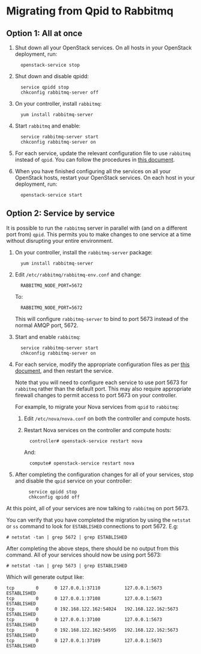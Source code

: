 # Migrating from Qpid to Rabbitmq

## Option 1: All at once

1. Shut down all your OpenStack services.  On all hosts in your
   OpenStack deployment, run:

         openstack-service stop

1. Shut down and disable qpidd:

         service qpidd stop
         chkconfig rabbitmq-server off

1. On your controller, install `rabbitmq`:

         yum install rabbitmq-server

1. Start `rabbitmq` and enable:

         service rabbitmq-server start
         chkconfig rabbitmq-server on

1. For each service, update the relevant configuration file to use
   `rabbitmq` instead of `qpid`.  You can follow the procedures in
   [this document](https://access.redhat.com/articles/1167113).

1. When you have finished configuring all the services on all your
   OpenStack hosts, restart your OpenStack services.  On each host
   in your deployment, run:

         openstack-service start

## Option 2: Service by service

It is possible to run the `rabbitmq` server in parallel with (and on a
different port from) `qpid`.  This permits you to make changes to one
service at a time without disrupting your entire environment.

1. On your controller, install the `rabbitmq-server` package:

         yum install rabbitmq-server

1. Edit `/etc/rabbitmq/rabbitmq-env.conf` and change:

         RABBITMQ_NODE_PORT=5672       

     To:

         RABBITMQ_NODE_PORT=5672       

     This will configure `rabbitmq-server` to bind to port 5673 instead
   of the normal AMQP port, 5672.

1. Start and enable `rabbitmq`:

         service rabbitmq-server start
         chkconfig rabbitmq-server on

1. For each service, modify the appropriate configuration files as
   per [this document](https://access.redhat.com/articles/1167113),
   and then restart the service.

     Note that you will need to configure each service to use port 5673
   for `rabbitmq` rather than the default port.  This may also require
   appropriate firewall changes to permit access to port 5673 on your
   controller.

     For example, to migrate your Nova services from `qpid` to
     `rabbitmq`:

     1. Edit `/etc/nova/nova.conf` on both the controller and compute
          hosts.

     1. Restart Nova services on the controller and compute hosts:

              controller# openstack-service restart nova

          And:
          
              compute# openstack-service restart nova

1. After completing the configuration changes for all of your
   services, stop and disable the `qpid` service on your controller:

            service qpidd stop
            chkconfig qpidd off

At this point, all of your services are now talking to `rabbitmq` on
port 5673.

You can verify that you have completed the migration by using the
`netstat` or `ss` command to look for `ESTABLISHED` connections to
port 5672.  E.g:

    # netstat -tan | grep 5672 | grep ESTABLISHED

After completing the above steps, there should be no output from this
command.  All of your services should now be using port 5673:

    # netstat -tan | grep 5673 | grep ESTABLISHED

Which will generate output like:

    tcp        0      0 127.0.0.1:37110         127.0.0.1:5673          ESTABLISHED
    tcp        0      0 127.0.0.1:37108         127.0.0.1:5673          ESTABLISHED
    tcp        0      0 192.168.122.162:54024   192.168.122.162:5673    ESTABLISHED
    tcp        0      0 127.0.0.1:37100         127.0.0.1:5673          ESTABLISHED
    tcp        0      0 192.168.122.162:54595   192.168.122.162:5673    ESTABLISHED
    tcp        0      0 127.0.0.1:37109         127.0.0.1:5673          ESTABLISHED

